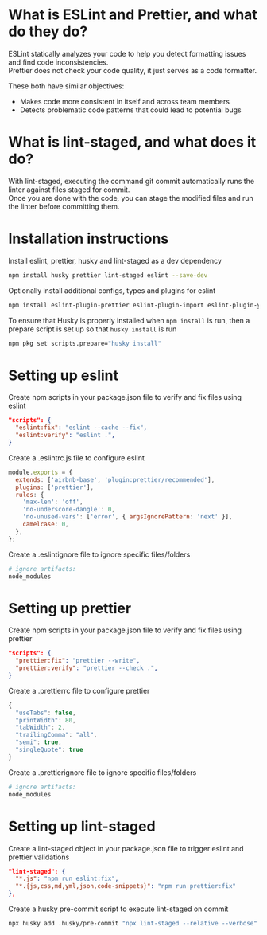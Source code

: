# What is ESLint and Prettier, and what do they do?

ESLint statically analyzes your code to help you detect formatting issues and find code inconsistencies.\
Prettier does not check your code quality, it just serves as a code formatter.

These both have similar objectives:

- Makes code more consistent in itself and across team members
- Detects problematic code patterns that could lead to potential bugs

# What is lint-staged, and what does it do?

With lint-staged, executing the command git commit automatically runs the linter against files staged for commit.\
Once you are done with the code, you can stage the modified files and run the linter before committing them.

# Installation instructions

Install eslint, prettier, husky and lint-staged as a dev dependency

```sh
npm install husky prettier lint-staged eslint --save-dev
```

Optionally install additional configs, types and plugins for eslint

```sh
npm install eslint-plugin-prettier eslint-plugin-import eslint-plugin-yml eslint-config-prettier eslint-config-airbnb-base @types/eslint @types/eslint-plugin-prettier @types/prettier --save-dev
```

To ensure that Husky is properly installed when `npm install` is run, then a prepare script is set up so that `husky install` is run

```sh
npm pkg set scripts.prepare="husky install"
```

# Setting up eslint

Create npm scripts in your package.json file to verify and fix files using eslint

```json
"scripts": {
  "eslint:fix": "eslint --cache --fix",
  "eslint:verify": "eslint .",
}
```

Create a .eslintrc.js file to configure eslint

```javascript
module.exports = {
  extends: ['airbnb-base', 'plugin:prettier/recommended'],
  plugins: ['prettier'],
  rules: {
    'max-len': 'off',
    'no-underscore-dangle': 0,
    'no-unused-vars': ['error', { argsIgnorePattern: 'next' }],
    camelcase: 0,
  },
};
```

Create a .eslintignore file to ignore specific files/folders

```sh
# ignore artifacts:
node_modules
```

# Setting up prettier

Create npm scripts in your package.json file to verify and fix files using prettier

```json
"scripts": {
  "prettier:fix": "prettier --write",
  "prettier:verify": "prettier --check .",
}
```

Create a .prettierrc file to configure prettier

```javascript
{
  "useTabs": false,
  "printWidth": 80,
  "tabWidth": 2,
  "trailingComma": "all",
  "semi": true,
  "singleQuote": true
}
```

Create a .prettierignore file to ignore specific files/folders

```sh
# ignore artifacts:
node_modules
```

# Setting up lint-staged

Create a lint-staged object in your package.json file to trigger eslint and prettier validations

```json
"lint-staged": {
  "*.js": "npm run eslint:fix",
  "*.{js,css,md,yml,json,code-snippets}": "npm run prettier:fix"
},
```

Create a husky pre-commit script to execute lint-staged on commit

```sh
npx husky add .husky/pre-commit "npx lint-staged --relative --verbose"
```
